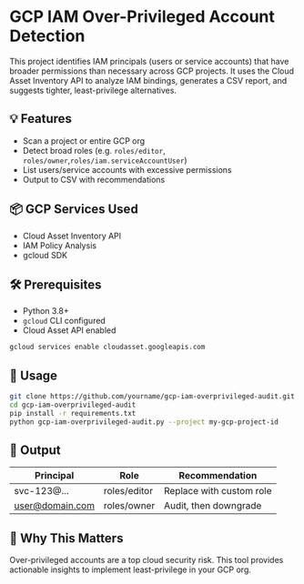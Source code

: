 # GCP IAM Over-Privileged Account Detection

This project identifies IAM principals (users or service accounts) that have broader permissions than necessary across GCP projects. It uses the Cloud Asset Inventory API to analyze IAM bindings, generates a CSV report, and suggests tighter, least-privilege alternatives.

## 💡 Features

- Scan a project or entire GCP org
- Detect broad roles (e.g. `roles/editor`, `roles/owner`,`roles/iam.serviceAccountUser`)
- List users/service accounts with excessive permissions
- Output to CSV with recommendations

## 📦 GCP Services Used

- Cloud Asset Inventory API
- IAM Policy Analysis
- gcloud SDK

## 🛠️ Prerequisites

- Python 3.8+
- `gcloud` CLI configured
- Cloud Asset API enabled

```bash
gcloud services enable cloudasset.googleapis.com
```

## 🚀 Usage

```bash
git clone https://github.com/yourname/gcp-iam-overprivileged-audit.git
cd gcp-iam-overprivileged-audit
pip install -r requirements.txt
python gcp-iam-overprivileged-audit.py --project my-gcp-project-id
```

## 📂 Output

| Principal         | Role             | Recommendation          |
|------------------|------------------|--------------------------|
| svc-123@...      | roles/editor     | Replace with custom role|
| user@domain.com  | roles/owner      | Audit, then downgrade    |

## 📌 Why This Matters

Over-privileged accounts are a top cloud security risk. This tool provides actionable insights to implement least-privilege in your GCP org.
